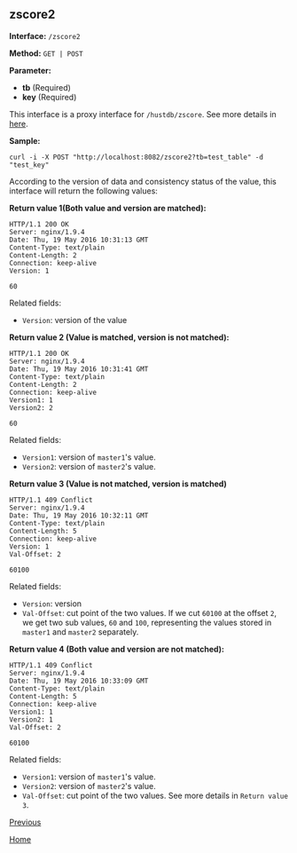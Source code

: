 ## zscore2 ##

**Interface:** `/zscore2`

**Method:** `GET | POST`

**Parameter:** 

*  **tb** (Required)  
*  **key** (Required)  

This interface is a proxy interface for `/hustdb/zscore`. See more details in [here](../hustdb/hustdb/zscore.md).  

**Sample:**

    curl -i -X POST "http://localhost:8082/zscore2?tb=test_table" -d "test_key"

According to the version of data and consistency status of the value, this interface will return the following values: 

**Return value 1(Both value and version are matched):**

    HTTP/1.1 200 OK
    Server: nginx/1.9.4
    Date: Thu, 19 May 2016 10:31:13 GMT
    Content-Type: text/plain
    Content-Length: 2
    Connection: keep-alive
    Version: 1
    
    60

Related fields: 
  
* `Version`: version of the value 

**Return value 2 (Value is matched, version is not matched):**

    HTTP/1.1 200 OK
    Server: nginx/1.9.4
    Date: Thu, 19 May 2016 10:31:41 GMT
    Content-Type: text/plain
    Content-Length: 2
    Connection: keep-alive
    Version1: 1
    Version2: 2
    
    60

Related fields: 

* `Version1`: version of `master1`'s value.
* `Version2`: version of `master2`'s value. 

**Return value 3 (Value is not matched, version is matched)**

    HTTP/1.1 409 Conflict
    Server: nginx/1.9.4
    Date: Thu, 19 May 2016 10:32:11 GMT
    Content-Type: text/plain
    Content-Length: 5
    Connection: keep-alive
    Version: 1
    Val-Offset: 2
    
    60100

Related fields: 

* `Version`: version  
* `Val-Offset`: cut point of the two values. If we cut `60100` at the offset `2`, we get two sub values, `60` and `100`, representing the values stored in `master1` and `master2` separately. 

**Return value 4 (Both value and version are not matched):**

    HTTP/1.1 409 Conflict
    Server: nginx/1.9.4
    Date: Thu, 19 May 2016 10:33:09 GMT
    Content-Type: text/plain
    Content-Length: 5
    Connection: keep-alive
    Version1: 1
    Version2: 1
    Val-Offset: 2
    
    60100

Related fields: 

* `Version1`: version of `master1`'s value.  
* `Version2`: version of `master2`'s value.
* `Val-Offset`: cut point of the two values. See more details in `Return value 3`.

[Previous](../ha.md)

[Home](../../index.md)